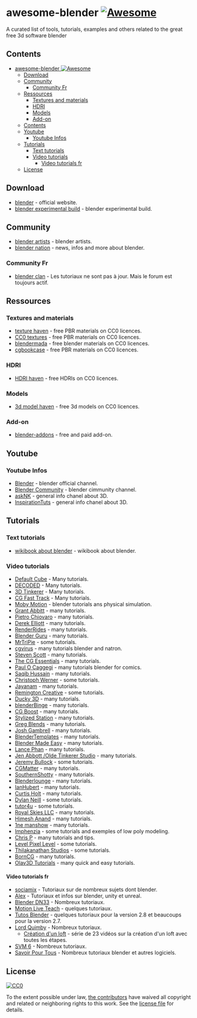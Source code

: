 # awesome-blender [![Awesome](https://awesome.re/badge.svg)](https://awesome.re)

A curated list of tools, tutorials, examples and others related to the great free 3d software blender

## Contents

- [awesome-blender ![Awesome](https://awesome.re)](#awesome-blender-)
  - [Download](#download)
  - [Community](#community)
    - [Community Fr](#community-fr)
  - [Ressources](#ressources)
    - [Textures and materials](#textures-and-materials)
    - [HDRI](#hdri)
    - [Models](#models)
    - [Add-on](#add-on)
  - [Contents](#contents)
  - [Youtube](#youtube)
    - [Youtube Infos](#youtube-infos)
  - [Tutorials](#tutorials)
    - [Text tutorials](#text-tutorials)
    - [Video tutorials](#video-tutorials)
      - [Video tutorials fr](#video-tutorials-fr)
  - [License](#license)

## Download

- [blender](https://www.blender.org/) - official website.
- [blender experimental build](https://builder.blender.org/download/branches/) - blender experimental build.

## Community

- [blender artists](https://blenderartists.org/) - blender artists.
- [blender nation](https://www.blendernation.com/) - news, infos and more about blender.

### Community Fr

- [blender clan](http://blenderclan.tuxfamily.org) - Les tutoriaux ne sont pas à jour. Mais le forum est toujours actif.

## Ressources

### Textures and materials

- [texture haven](https://texturehaven.com/) - free PBR materials on CC0 licences.
- [CC0 textures](https://cc0textures.com/) - free PBR materials on CC0 licences.
- [blendermada](http://blendermada.com/materials/) - free blender materials on CC0 licences.
- [cgbookcase](https://www.cgbookcase.com/) - free PBR materials on CC0 licences.

### HDRI

- [HDRI haven](https://hdrihaven.com/) - free HDRIs on CC0 licences.

### Models

- [3d model haven](https://3dmodelhaven.com/) - free 3d models on CC0 licences.

### Add-on

- [blender-addons](https://blender-addons.org/) - free and paid add-on.

## Youtube

### Youtube Infos

- [Blender](https://www.youtube.com/c/BlenderFoundation/videos) - blender official channel.
- [Blender Community](https://www.youtube.com/c/BlenderCommunity/videos) - blender cimmunity channel.
- [askNK](https://www.youtube.com/c/askNK/videos) - general info chanel about 3D.
- [InspirationTuts](https://www.youtube.com/c/InspirationTuts/videos) - general info chanel about 3D.

## Tutorials

### Text tutorials

- [wikibook about blender](https://en.wikibooks.org/wiki/Subject:Blender_3D) - wikibook about blender.

### Video tutorials

- [Default Cube](https://www.youtube.com/c/DefaultCube/videos) - Many tutorials.
- [DECODED](https://www.youtube.com/c/DECODEDVFX/videos) - Many tutorials.
- [3D Tinkerer](https://www.youtube.com/channel/UC0BLPyx0-mp_NCTT-5SKTvw/videos) - Many tutorials.
- [CG Fast Track](https://www.youtube.com/c/CGFastTrack/videos) - Many tutorials.
- [Moby Motion](https://www.youtube.com/c/MobyMotion/videos) - blender tutorials ans physical simulation.
- [Grant Abbitt](https://www.youtube.com/c/GrantAbbitt/videos) - many tutorials.
- [Pietro Chiovaro](https://www.youtube.com/channel/UC1tOuHvcBAMcWncyGqesFhw/videos) - many tutorials.
- [Derek Elliott](https://www.youtube.com/c/DerekElliott/videos) - many tutorials.
- [RenderRides](https://www.youtube.com/c/RenderRides/videos) - many tutorials.
- [Blender Guru](https://www.youtube.com/user/AndrewPPrice/videos) - many tutorials.
- [MrTriPie](https://www.youtube.com/c/MrTriPie/videos) - some tutorials.
- [cgvirus](https://www.youtube.com/c/cgvirus/videos) - many tutorials blender and natron.
- [Steven Scott](https://www.youtube.com/c/StevenScott_studio53/videos) - many tutorials.
- [The CG Essentials](https://www.youtube.com/c/TheCGEssentials/videos) - many tutorials.
- [Paul O Caggegi](https://www.youtube.com/c/PaulOCaggegi/videos) - many tutorials blender for comics.
- [Saqib Hussain](https://www.youtube.com/c/SaqibHussain88/videos) - many tutorials.
- [Christoph Werner](https://www.youtube.com/c/ChristophWerner/videos) - some tutorials.
- [Jayanam](https://www.youtube.com/c/JayAnAm/videos) - many tutorials.
- [Remington Creative](https://www.youtube.com/c/RemingtonCreative/videos) - some tutorials.
- [Ducky 3D](https://www.youtube.com/channel/UCuNhGhbemBkdflZ1FGJ0lUQ/videos) - many tutorials.
- [blenderBinge](https://www.youtube.com/c/blenderBinge/videos) - many tutorials.
- [CG Boost](https://www.youtube.com/c/CGBoost/videos) - many tutorials.
- [Stylized Station](https://www.youtube.com/c/StylizedStation/videos) - many tutorials.
- [Greg Blends](https://www.youtube.com/channel/UC5I9PkevsfZxvI3TGa9i2iA/videos) - many tutorials.
- [Josh Gambrell](https://www.youtube.com/c/JoshGambrell/videos) - many tutorials.
- [BlenderTemplates](https://www.youtube.com/channel/UC-6vHjpfo62aJpQk_n9siUw/videos) - many tutorials.
- [Blender Made Easy](https://www.youtube.com/c/BlenderMadeEasy/videos) - many tutorials.
- [Lance Phan](https://www.youtube.com/c/LancePhan/videos) - many tutorials.
- [Jen Abbott /Olde Tinkerer Studio](https://www.youtube.com/c/JSAbbott/videos) - many tutorials.
- [Jeremy Bullock](https://www.youtube.com/c/JeremyBullock/videos) - some tutorials.
- [CGMatter](https://www.youtube.com/c/CGMatter/videos) - many tutorials.
- [SouthernShotty](https://www.youtube.com/c/SouthernShotty/videos) - many tutorials.
- [Blenderlounge](https://www.youtube.com/channel/UCaA3_WSE5A0H6YrS1SDfAQw/videos) - many tutorials.
- [IanHubert](https://www.youtube.com/c/mrdodobird/videos) - many tutorials.
- [Curtis Holt](https://www.youtube.com/c/CurtisHolt/videos) - many tutorials.
- [Dylan Neill](https://www.youtube.com/c/DylanNeill3D/videos) - some tutorials.
- [tutor4u](https://www.youtube.com/user/tutor4u/videos) - some tutorials.
- [Royal Skies LLC](https://www.youtube.com/c/RoyalSkiesLLC/videos) - many tutorials.
- [Himesh Anand](https://www.youtube.com/c/HimeshAnand/videos) - many tutorials.
- [1ne manshow](https://www.youtube.com/channel/UCCvo68-O4yrr3HGFCWK14UQ/videos) - many tutorials.
- [Imphenzia](https://www.youtube.com/c/Imphenzia/videos) - some tutorials and exemples of low poly modeling.
- [Chris P](https://www.youtube.com/c/ChristofPrenninger/videos) - many tutorials and tips.
- [Level Pixel Level](https://www.youtube.com/c/LevelPixelLevel/videos) - some tutorials.
- [Thilakanathan Studios](https://www.youtube.com/c/ThilakanathanStudios/videos) - some tutorials.
- [BornCG](https://www.youtube.com/c/BornCG/videos) - many tutorials.
- [Olav3D Tutorials](https://www.youtube.com/c/Olav3D/videos) - many quick and easy tutorials.

#### Video tutorials fr

- [sociamix](https://www.youtube.com/user/ToutApprendre/videos) - Tutoriaux sur de nombreux sujets dont blender.
- [Alex](https://www.youtube.com/channel/UCW7QD7jG5PwLOBzWXefGH1A/videos) - Tutoriaux et infos sur blender, unity et unreal.
- [Blender DN33](https://www.youtube.com/channel/UC2IcvvMis6gTNAuOVAynHqw/videos) - Nombreux tutoriaux.
- [Motion Live Teach](https://www.youtube.com/c/RomainGilliot/videos) - quelques tutoriaux.
- [Tutos Blender](https://www.youtube.com/c/TutosBlender/videos) - quelques tutoriaux pour la version 2.8 et beaucoups pour la version 2.7.
- [Lord Quimby](https://www.youtube.com/c/LordQuimby/videos) - Nombreux tutoriaux.
  - [Création d'un loft](https://www.youtube.com/playlist?list=PLWM87s6JyxsUbrR3nY0Hu-PGObWswZ9jE) - série de 23 vidéos sur la création d'un loft avec toutes les étapes.
- [SVM 6](https://www.youtube.com/channel/UC8KEDHBwb6H1vyK8nvNtlTw/videos) - Nombreux tutoriaux.
- [Savoir Pour Tous](https://www.youtube.com/c/SavoirPourTous/videos) - Nombreux tutoriaux blender et autres logiciels.

## License
[![CC0](http://mirrors.creativecommons.org/presskit/buttons/88x31/svg/cc-zero.svg)](https://creativecommons.org/publicdomain/zero/1.0/)

To the extent possible under law, [the
contributors](https://github.com/TheJambo/awesome-testing/graphs/contributors)
have waived all copyright and related or neighboring rights to this work. See the
[license file](LICENSE) for details.

